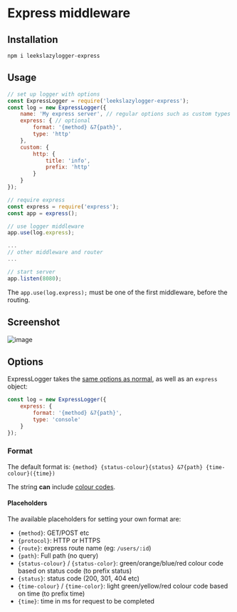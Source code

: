 # Express middleware

## Installation

`npm i leekslazylogger-express`

## Usage

```js
// set up logger with options
const ExpressLogger = require('leekslazylogger-express');
const log = new ExpressLogger({
	name: 'My express server', // regular options such as custom types
	express: { // optional
		format: '{method} &7{path}',
		type: 'http'
	},
	custom: {
		http: {
			title: 'info',
			prefix: 'http'
		}
	}
});

// require express
const express = require('express');
const app = express();

// use logger middleware
app.use(log.express);

...
// other middleware and router
...

// start server
app.listen(8080);
```

The ```app.use(log.express);``` must be one of the first middleware, before the routing.

## Screenshot

![image](https://i.imgur.com/1anKOAc.png)

## Options

ExpressLogger takes the [same options as normal](/customisation/options/), as well as an `express` object:

```js
const log = new ExpressLogger({
	express: {
		format: '{method} &7{path}',
		type: 'console'
	}
});
```

### Format

The default format is:
`{method} {status-colour}{status} &7{path} {time-colour}({time})`

The string **can** include [colour codes](/colours/#leeksjs-short-codes).

#### Placeholders

The available placeholders for setting your own format are:

- `{method}`: GET/POST etc
- `{protocol}`: HTTP or HTTPS
- `{route}`: express route name (eg: `/users/:id`)
- `{path}`: Full path (no query)
- `{status-colour}` / `{status-color}`: green/orange/blue/red colour code based on status code (to prefix status)
- `{status}`: status code (200, 301, 404 etc)
- `{time-colour}` / `{time-color}`: light green/yellow/red colour code based on time (to prefix time)
- `{time}`: time in ms for request to be completed
